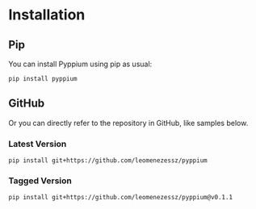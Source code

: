 # Installation


## Pip

You can install Pyppium using pip as usual:


````
pip install pyppium
````

## GitHub 

Or you can directly refer to the repository in GitHub, like samples below.

### Latest Version

````
pip install git+https://github.com/leomenezessz/pyppium
````

### Tagged Version

````
pip install git+https://github.com/leomenezessz/pyppium@v0.1.1
````

<br/>  